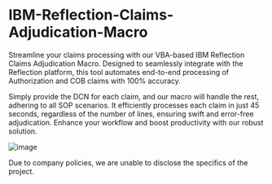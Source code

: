 # IBM-Reflection-Claims-Adjudication-Macro
Streamline your claims processing with our VBA-based IBM Reflection Claims Adjudication Macro. Designed to seamlessly integrate with the Reflection platform, this tool automates end-to-end processing of Authorization and COB claims with 100% accuracy.

Simply provide the DCN for each claim, and our macro will handle the rest, adhering to all SOP scenarios. It efficiently processes each claim in just 45 seconds, regardless of the number of lines, ensuring swift and error-free adjudication. Enhance your workflow and boost productivity with our robust solution.

![image](https://github.com/Syedmustafa177/IBM-Reflection-Claims-Adjudication-Macro/assets/113262233/9c370636-755f-4bcd-9be0-5f507fd86e0b)

Due to company policies, we are unable to disclose the specifics of the project.
